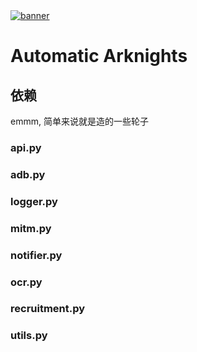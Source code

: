 <a href="https://github.com/GreenSulley/AutoArknights">
<img src="https://cdn.jsdelivr.net/npm/skd@1.0.5/arknights-auto-helper/medal.webp" alt="banner">
</a>

# Automatic Arknights

## 依赖
emmm, 简单来说就是造的一些轮子

### api.py

### adb.py

### logger.py

### mitm.py

### notifier.py

### ocr.py

### recruitment.py

### utils.py



